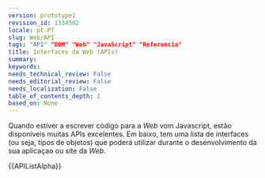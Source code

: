 ```yaml
---
version: prototype1
revision_id: 1334502
locale: pt-PT
slug: Web/API
tags: "API" "DOM" "Web" "JavaScript" "Referencia"
title: Interfaces da Web (APIs)
summary: 
keywords: 
needs_technical_review: False
needs_editorial_review: False
needs_localization: False
table_of_contents_depth: 1
based_on: None
---
```

<p>Quando estiver a escrever código para a <em>Web</em> vom Javascript, estão disponíveis muitas APIs excelentes. Em baixo, tem uma lista de interfaces (ou seja, tipos de objetos) que poderá utilizar durante o desenvolvimento da sua aplicaçao ou site da <em>Web</em>.</p>

<p>{{APIListAlpha}}</p>

<div alt="0" id="SL_balloon_obj" style="display: block;">
<div class="SL_ImTranslatorLogo" id="SL_button" style="background: rgba(0, 0, 0, 0) url(&quot;moz-extension://271edade-de3e-4cad-8a9c-234a8d637070/content/img/util/imtranslator-s.png&quot;) repeat scroll 0% 0%; opacity: 0; display: block; left: -8px; top: -25px; transition: visibility 2s ease 0s, opacity 2s linear 0s;">&nbsp;</div>

<div id="SL_shadow_translation_result2" style="display: none;">&nbsp;</div>

<div id="SL_shadow_translator" style="display: none;">
<div id="SL_planshet">
<div id="SL_arrow_up" style="background: rgba(0, 0, 0, 0) url(&quot;moz-extension://271edade-de3e-4cad-8a9c-234a8d637070/content/img/util/up.png&quot;) repeat scroll 0% 0%;">&nbsp;</div>

<div id="SL_Bproviders">
<div class="SL_BL_LABLE_ON" id="SL_P0" title="Google">G</div>

<div class="SL_BL_LABLE_ON" id="SL_P1" title="Microsoft">M</div>

<div class="SL_BL_LABLE_ON" id="SL_P2" title="Translator">T</div>
</div>

<div id="SL_alert_bbl" style="display: none;">
<div id="SLHKclose" style="background: rgba(0, 0, 0, 0) url(&quot;moz-extension://271edade-de3e-4cad-8a9c-234a8d637070/content/img/util/delete.png&quot;) repeat scroll 0% 0%;">&nbsp;</div>

<div id="SL_alert_cont">&nbsp;</div>
</div>

<div id="SL_TB">
<table cellspacing="1" id="SL_tables">
 <tbody>
  <tr>
   <td align="right" class="SL_td" width="10%"><input id="SL_locer" title="Bloquear idioma" type="checkbox" wtx-context="7A375913-3FCB-4AEA-AA4B-B014FF700854" /></td>
   <td align="left" class="SL_td" width="20%"><select id="SL_lng_from" style="background: rgb(255, 255, 255) url(&quot;moz-extension://271edade-de3e-4cad-8a9c-234a8d637070/content/img/util/select.png&quot;) no-repeat scroll 100% 0px;" wtx-context="49ED05A0-3421-4615-9A5F-FD9437F21842"><option value="auto">Detectar idioma</option><option value="af">Africâner</option><option value="sq">Albanês</option><option value="de">Alemão</option><option value="ar">Arabe</option><option value="hy">Armênio</option><option value="az">Azerbaijano</option><option value="eu">Basco</option><option value="bn">Bengali</option><option value="be">Bielo-russo</option><option value="my">Birmanês</option><option value="bs">Bósnio</option><option value="bg">Búlgaro</option><option value="ca">Catalão</option><option value="kk">Cazaque</option><option value="ceb">Cebuano</option><option value="ny">Chichewa</option><option value="zh-CN">Chinês (Simp)</option><option value="zh-TW">Chinês (Trad)</option><option value="si">Cingalês</option><option value="ko">Coreano</option><option value="ht">Crioulo haitiano</option><option value="hr">Croata</option><option value="da">Dinamarquês</option><option value="sk">Eslovaco</option><option value="sl">Esloveno</option><option value="es">Espanhol</option><option value="eo">Esperanto</option><option value="et">Estoniano</option><option value="fi">Finlandês</option><option value="fr">Francês</option><option value="gl">Galego</option><option value="cy">Galês</option><option value="ka">Georgiano</option><option value="el">Grego</option><option value="gu">Gujarati</option><option value="ha">Hauça</option><option value="iw">Hebraico</option><option value="hi">Hindi</option><option value="hmn">Hmong</option><option value="nl">Holandês</option><option value="hu">Húngaro</option><option value="ig">Igbo</option><option value="id">Indonésio</option><option value="en">Inglês</option><option value="yo">Ioruba</option><option value="ga">Irlandês</option><option value="is">Islandês</option><option value="it">Italiano</option><option value="ja">Japonês</option><option value="jw">Javanês</option><option value="kn">Kannada</option><option value="km">Khmer</option><option value="lo">Laosiano</option><option value="la">Latim</option><option value="lv">Letão</option><option value="lt">Lituano</option><option value="mk">Macedônico</option><option value="ml">Malaiala</option><option value="ms">Malaio</option><option value="mg">Malgaxe</option><option value="mt">Maltês</option><option value="mi">Maori</option><option value="mr">Marathi</option><option value="mn">Mongol</option><option value="ne">Nepalês</option><option value="no">Norueguês</option><option value="fa">Persa</option><option value="pl">Polonês</option><option value="pt">Português</option><option value="pa">Punjabi</option><option value="ro">Romeno</option><option value="ru">Russo</option><option value="sr">Sérvio</option><option value="st">Sesotho</option><option value="so">Somália</option><option value="sw">Suaíli</option><option value="su">Sudanês</option><option value="sv">Sueco</option><option value="tg">Tadjique</option><option value="tl">Tagalo</option><option value="th">Tailandês</option><option value="ta">Tâmil</option><option value="cs">Tcheco</option><option value="te">Telugo</option><option value="tr">Turco</option><option value="uk">Ucraniano</option><option value="ur">Urdu</option><option value="uz">Uzbeque</option><option value="vi">Vietnamita</option><option value="yi">Yiddish</option><option value="zu">Zulu</option></select></td>
   <td align="center" class="SL_td" width="3">
    <div id="SL_switch_b" style="background: rgba(0, 0, 0, 0) url(&quot;moz-extension://271edade-de3e-4cad-8a9c-234a8d637070/content/img/util/switchb.png&quot;) repeat scroll 0% 0%;" title="Alternar Idiomas">&nbsp;</div>
   </td>
   <td align="left" class="SL_td" width="20%"><select id="SL_lng_to" style="background: rgb(255, 255, 255) url(&quot;moz-extension://271edade-de3e-4cad-8a9c-234a8d637070/content/img/util/select.png&quot;) no-repeat scroll 100% 0px;" wtx-context="2DC9849B-1987-42E8-AC65-E39524C6D2ED"><option value="af">Africâner</option><option value="sq">Albanês</option><option value="de">Alemão</option><option value="ar">Arabe</option><option value="hy">Armênio</option><option value="az">Azerbaijano</option><option value="eu">Basco</option><option value="bn">Bengali</option><option value="be">Bielo-russo</option><option value="my">Birmanês</option><option value="bs">Bósnio</option><option value="bg">Búlgaro</option><option value="ca">Catalão</option><option value="kk">Cazaque</option><option value="ceb">Cebuano</option><option value="ny">Chichewa</option><option value="zh-CN">Chinês (Simp)</option><option value="zh-TW">Chinês (Trad)</option><option value="si">Cingalês</option><option value="ko">Coreano</option><option value="ht">Crioulo haitiano</option><option value="hr">Croata</option><option value="da">Dinamarquês</option><option value="sk">Eslovaco</option><option value="sl">Esloveno</option><option value="es">Espanhol</option><option value="eo">Esperanto</option><option value="et">Estoniano</option><option value="fi">Finlandês</option><option value="fr">Francês</option><option value="gl">Galego</option><option value="cy">Galês</option><option value="ka">Georgiano</option><option value="el">Grego</option><option value="gu">Gujarati</option><option value="ha">Hauça</option><option value="iw">Hebraico</option><option value="hi">Hindi</option><option value="hmn">Hmong</option><option value="nl">Holandês</option><option value="hu">Húngaro</option><option value="ig">Igbo</option><option value="id">Indonésio</option><option selected="selected" value="en">Inglês</option><option value="yo">Ioruba</option><option value="ga">Irlandês</option><option value="is">Islandês</option><option value="it">Italiano</option><option value="ja">Japonês</option><option value="jw">Javanês</option><option value="kn">Kannada</option><option value="km">Khmer</option><option value="lo">Laosiano</option><option value="la">Latim</option><option value="lv">Letão</option><option value="lt">Lituano</option><option value="mk">Macedônico</option><option value="ml">Malaiala</option><option value="ms">Malaio</option><option value="mg">Malgaxe</option><option value="mt">Maltês</option><option value="mi">Maori</option><option value="mr">Marathi</option><option value="mn">Mongol</option><option value="ne">Nepalês</option><option value="no">Norueguês</option><option value="fa">Persa</option><option value="pl">Polonês</option><option value="pt">Português</option><option value="pa">Punjabi</option><option value="ro">Romeno</option><option value="ru">Russo</option><option value="sr">Sérvio</option><option value="st">Sesotho</option><option value="so">Somália</option><option value="sw">Suaíli</option><option value="su">Sudanês</option><option value="sv">Sueco</option><option value="tg">Tadjique</option><option value="tl">Tagalo</option><option value="th">Tailandês</option><option value="ta">Tâmil</option><option value="cs">Tcheco</option><option value="te">Telugo</option><option value="tr">Turco</option><option value="uk">Ucraniano</option><option value="ur">Urdu</option><option value="uz">Uzbeque</option><option value="vi">Vietnamita</option><option value="yi">Yiddish</option><option value="zu">Zulu</option></select></td>
   <td align="center" class="SL_td" width="8%">
    <div id="SL_TTS_voice" style="background: rgba(0, 0, 0, 0) url(&quot;moz-extension://271edade-de3e-4cad-8a9c-234a8d637070/content/img/util/ttsvoice.png&quot;) repeat scroll 0% 0%;" title="Ouça">&nbsp;</div>
   </td>
   <td align="center" class="SL_td" width="8%">
    <div class="SL_copy" id="SL_copy" style="background: rgba(0, 0, 0, 0) url(&quot;moz-extension://271edade-de3e-4cad-8a9c-234a8d637070/content/img/util/copy.png&quot;) repeat scroll 0% 0%;" title="Copiar">&nbsp;</div>
   </td>
   <td align="center" class="SL_td" width="8%">
    <div id="SL_bbl_font_patch">&nbsp;</div>

    <div class="SL_bbl_font" id="SL_bbl_font" style="background: rgba(0, 0, 0, 0) url(&quot;moz-extension://271edade-de3e-4cad-8a9c-234a8d637070/content/img/util/font.png&quot;) repeat scroll 0% 0%;" title="Tamanho da fonte">&nbsp;</div>
   </td>
   <td align="center" class="SL_td" width="8%">
    <div id="SL_bbl_help" style="background: rgba(0, 0, 0, 0) url(&quot;moz-extension://271edade-de3e-4cad-8a9c-234a8d637070/content/img/util/bhelp.png&quot;) repeat scroll 0% 0%;" title="Ajuda">&nbsp;</div>
   </td>
   <td align="right" class="SL_td" width="15%">
    <div class="SL_pin_off" id="SL_pin" style="background: rgba(0, 0, 0, 0) url(&quot;moz-extension://271edade-de3e-4cad-8a9c-234a8d637070/content/img/util/pin-on.png&quot;) repeat scroll 0% 0%;" title="Fixar a janela de pop-up">&nbsp;</div>
   </td>
  </tr>
 </tbody>
</table>
</div>
</div>

<div id="SL_shadow_translation_result" style="visibility: visible;">&nbsp;</div>

<div class="SL_loading" id="SL_loading" style="background: rgba(0, 0, 0, 0) url(&quot;moz-extension://271edade-de3e-4cad-8a9c-234a8d637070/content/img/util/loading.gif&quot;) repeat scroll 0% 0%;">&nbsp;</div>

<div id="SL_player2">&nbsp;</div>

<div id="SL_alert100">A função de fala é limitada a 200 caracteres</div>

<div id="SL_Balloon_options" style="background: rgb(255, 255, 255) url(&quot;moz-extension://271edade-de3e-4cad-8a9c-234a8d637070/content/img/util/bg3.png&quot;) repeat scroll 0% 0%;">
<div id="SL_arrow_down" style="background: rgba(0, 0, 0, 0) url(&quot;moz-extension://271edade-de3e-4cad-8a9c-234a8d637070/content/img/util/down.png&quot;) repeat scroll 0% 0%;">&nbsp;</div>

<table id="SL_tbl_opt" style="width:100%">
 <tbody>
  <tr>
   <td align="center" width="5%"><input checked="checked" id="SL_BBL_locer" title="Mostrar o botão do ImTranslator 3 segundos" type="checkbox" wtx-context="F7CD9FA8-B33B-43E4-88DC-18889834803A" /></td>
   <td align="left" width="5%">
    <div id="SL_BBL_IMG" style="background: rgba(0, 0, 0, 0) url(&quot;moz-extension://271edade-de3e-4cad-8a9c-234a8d637070/content/img/util/bbl-logo.png&quot;) repeat scroll 0% 0%;" title="Mostrar o botão do ImTranslator 3 segundos">&nbsp;</div>
   </td>
   <td align="center" width="70%"><a class="SL_options" href="moz-extension://271edade-de3e-4cad-8a9c-234a8d637070/content/html/options/options.html?bbl" target="_blank" title="Mostrar opções">Opções</a> : <a class="SL_options" href="moz-extension://271edade-de3e-4cad-8a9c-234a8d637070/content/html/options/options.html?hist" target="_blank" title="Histórico de tradução">Histórico</a> : <a class="SL_options" href="moz-extension://271edade-de3e-4cad-8a9c-234a8d637070/content/html/options/options.html?feed" target="_blank" title="Comentários">Comentários</a> : <a class="SL_options" href="https://www.paypal.com/cgi-bin/webscr?cmd=_s-xclick&amp;hosted_button_id=GD9D8CPW8HFA2" target="_blank" title="Faça sua contribuição">Donate</a></td>
   <td align="right" width="15%"><span id="SL_Balloon_Close" title="Encerrar">Encerrar</span></td>
  </tr>
 </tbody>
</table>
</div>
</div>
</div>

